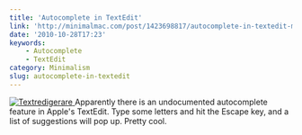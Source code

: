 ```yaml
---
title: 'Autocomplete in TextEdit'
link: 'http://minimalmac.com/post/1423698817/autocomplete-in-textedit-mac-os-x-hints'
date: '2010-10-28T17:23'
keywords:
    - Autocomplete
    - TextEdit
category: Minimalism
slug: autocomplete-in-textedit
---
```


[ ![](http://213.185.255.138/core/wp-content/uploads/2010/10/Textredigerare.png "Textredigerare") ](http://minimalmac.com/post/1423698817/autocomplete-in-textedit-mac-os-x-hints) Apparently there is an undocumented autocomplete feature in Apple's TextEdit. Type some letters and hit the Escape key, and a list of suggestions will pop up. Pretty cool.
